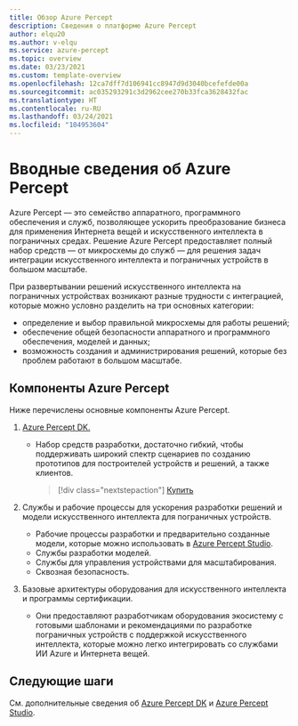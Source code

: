 ```yaml
---
title: Обзор Azure Percept
description: Сведения о платформе Azure Percept
author: elqu20
ms.author: v-elqu
ms.service: azure-percept
ms.topic: overview
ms.date: 03/23/2021
ms.custom: template-overview
ms.openlocfilehash: 12ca7dff7d106941cc8947d9d3040bcefefde00a
ms.sourcegitcommit: ac035293291c3d2962cee270b33fca3628432fac
ms.translationtype: HT
ms.contentlocale: ru-RU
ms.lasthandoff: 03/24/2021
ms.locfileid: "104953604"
---
```

# <a name="introduction-to-azure-percept"></a>Вводные сведения об Azure Percept

Azure Percept — это семейство аппаратного, программного обеспечения и служб, позволяющее ускорить преобразование бизнеса для применения Интернета вещей и искусственного интеллекта в пограничных средах. Решение Azure Percept предоставляет полный набор средств — от микросхемы до служб — для решения задач интеграции искусственного интеллекта и пограничных устройств в большом масштабе.  

При развертывании решений искусственного интеллекта на пограничных устройствах возникают разные трудности с интеграцией, которые можно условно разделить на три основных категории:

- определение и выбор правильной микросхемы для работы решений;
- обеспечение общей безопасности аппаратного и программного обеспечения, моделей и данных;
- возможность создания и администрирования решений, которые без проблем работают в большом масштабе.

## <a name="components-of-azure-percept"></a>Компоненты Azure Percept

Ниже перечислены основные компоненты Azure Percept.

1. [Azure Percept DK.](./overview-azure-percept-dk.md)

    - Набор средств разработки, достаточно гибкий, чтобы поддерживать широкий спектр сценариев по созданию прототипов для построителей устройств и решений, а также клиентов.

        > [!div class="nextstepaction"]
        > [Купить](https://go.microsoft.com/fwlink/p/?LinkId=2155270)

1. Службы и рабочие процессы для ускорения разработки решений и модели искусственного интеллекта для пограничных устройств.

    - Рабочие процессы разработки и предварительно созданные модели, которые можно использовать в [Azure Percept Studio](https://go.microsoft.com/fwlink/?linkid=2135819).
    - Службы разработки моделей.
    - Службы для управления устройствами для масштабирования.
    - Сквозная безопасность.

1. Базовые архитектуры оборудования для искусственного интеллекта и программы сертификации.

    - Они предоставляют разработчикам оборудования экосистему с готовыми шаблонами и рекомендациями по разработке пограничных устройств с поддержкой искусственного интеллекта, которые можно легко интегрировать со службами ИИ Azure и Интернета вещей.

## <a name="next-steps"></a>Следующие шаги

См. дополнительные сведения об [Azure Percept DK](./overview-azure-percept-dk.md) и [Azure Percept Studio](./overview-azure-percept-studio.md).

